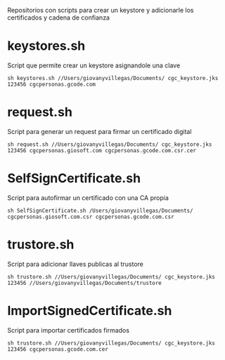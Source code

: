 
Repositorios con scripts para crear un keystore y adicionarle los certificados y cadena de confianza


# keystores.sh
Script que permite crear un keystore asignandole una clave

```command
sh keystores.sh //Users/giovanyvillegas/Documents/ cgc_keystore.jks 123456 cgcpersonas.gcode.com
```


# request.sh
Script para generar un request para firmar un certificado digital


```command
sh request.sh //Users/giovanyvillegas/Documents/ cgc_keystore.jks 123456 cgcpersonas.giosoft.com cgcpersonas.gcode.com.csr.cer
```

# SelfSignCertificate.sh
Script para autofirmar un certificado con una CA propia

```command
sh SelfSignCertificate.sh /Users/giovanyvillegas/Documents/ cgcpersonas.giosoft.com.csr cgcpersonas.gcode.com.csr
```

# trustore.sh
Script para adicionar llaves publicas al trustore

```command
sh trustore.sh //Users/giovanyvillegas/Documents/ cgc_keystore.jks 123456 //Users/giovanyvillegas/Documents/trustore
```

# ImportSignedCertificate.sh
Script para importar certificados firmados

```command
sh trustore.sh //Users/giovanyvillegas/Documents/ cgc_keystore.jks 123456 cgcpersonas.gcode.com.cer
```
